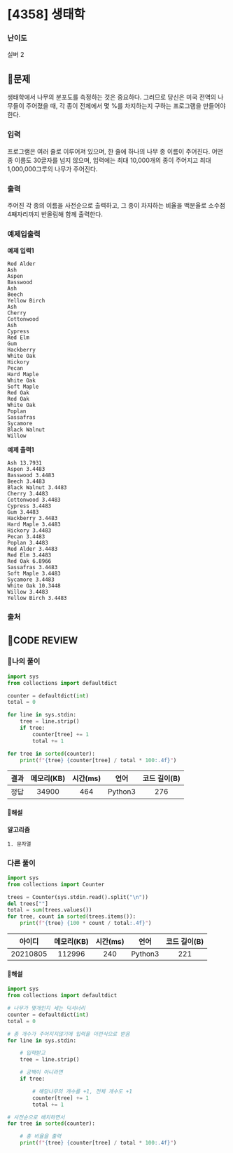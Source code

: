 # [4358] 생태학

### **난이도**
실버 2
## **📝문제**
생태학에서 나무의 분포도를 측정하는 것은 중요하다. 그러므로 당신은 미국 전역의 나무들이 주어졌을 때, 각 종이 전체에서 몇 %를 차지하는지 구하는 프로그램을 만들어야 한다.
### **입력**
프로그램은 여러 줄로 이루어져 있으며, 한 줄에 하나의 나무 종 이름이 주어진다. 어떤 종 이름도 30글자를 넘지 않으며, 입력에는 최대 10,000개의 종이 주어지고 최대 1,000,000그루의 나무가 주어진다.
### **출력**
주어진 각 종의 이름을 사전순으로 출력하고, 그 종이 차지하는 비율을 백분율로 소수점 4째자리까지 반올림해 함께 출력한다.
### **예제입출력**

**예제 입력1**

```
Red Alder
Ash
Aspen
Basswood
Ash
Beech
Yellow Birch
Ash
Cherry
Cottonwood
Ash
Cypress
Red Elm
Gum
Hackberry
White Oak
Hickory
Pecan
Hard Maple
White Oak
Soft Maple
Red Oak
Red Oak
White Oak
Poplan
Sassafras
Sycamore
Black Walnut
Willow
```

**예제 출력1**

```
Ash 13.7931
Aspen 3.4483
Basswood 3.4483
Beech 3.4483
Black Walnut 3.4483
Cherry 3.4483
Cottonwood 3.4483
Cypress 3.4483
Gum 3.4483
Hackberry 3.4483
Hard Maple 3.4483
Hickory 3.4483
Pecan 3.4483
Poplan 3.4483
Red Alder 3.4483
Red Elm 3.4483
Red Oak 6.8966
Sassafras 3.4483
Soft Maple 3.4483
Sycamore 3.4483
White Oak 10.3448
Willow 3.4483
Yellow Birch 3.4483
```

### **출처**

## **🧐CODE REVIEW**

### **🧾나의 풀이**

```python
import sys
from collections import defaultdict

counter = defaultdict(int)
total = 0

for line in sys.stdin:
    tree = line.strip()
    if tree:
        counter[tree] += 1
        total += 1

for tree in sorted(counter):
    print(f"{tree} {counter[tree] / total * 100:.4f}")
```

결과	| 메모리(KB) |	시간(ms) |	언어 |	코드 길이(B)
:----:|:-----:|:-----:|:-----:|:--------:
정답|34900|464|Python3|276
#### **📝해설**

**알고리즘**
```
1. 문자열
```

### **다른 풀이**

```python
import sys
from collections import Counter

trees = Counter(sys.stdin.read().split("\n"))
del trees[""]
total = sum(trees.values())
for tree, count in sorted(trees.items()):
    print(f"{tree} {100 * count / total:.4f}")
```

아이디 | 메모리(KB) |	시간(ms) |	언어 |	코드 길이(B) 
:-----:|:-----:|:-----:|:----:|:--------:
20210805|112996|240|Python3|221
#### **📝해설**

```python
import sys
from collections import defaultdict

# 나무가 몇개인지 세는 딕셔너리
counter = defaultdict(int)
total = 0

# 총 개수가 주어지지않기에 입력을 이런식으로 받음
for line in sys.stdin:

    # 입력받고
    tree = line.strip()

    # 공백이 아니라면
    if tree:

        # 해당나무의 개수를 +1, 전체 개수도 +1
        counter[tree] += 1
        total += 1

# 사전순으로 배치하면서
for tree in sorted(counter):

    # 총 비율을 출력
    print(f"{tree} {counter[tree] / total * 100:.4f}")
```